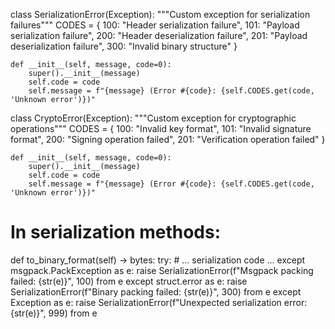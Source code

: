class SerializationError(Exception):
    """Custom exception for serialization failures"""
    CODES = {
        100: "Header serialization failure",
        101: "Payload serialization failure",
        200: "Header deserialization failure",
        201: "Payload deserialization failure",
        300: "Invalid binary structure"
    }
    
    def __init__(self, message, code=0):
        super().__init__(message)
        self.code = code
        self.message = f"{message} (Error #{code}: {self.CODES.get(code, 'Unknown error')})"

class CryptoError(Exception):
    """Custom exception for cryptographic operations"""
    CODES = {
        100: "Invalid key format",
        101: "Invalid signature format",
        200: "Signing operation failed",
        201: "Verification operation failed"
    }
    
    def __init__(self, message, code=0):
        super().__init__(message)
        self.code = code
        self.message = f"{message} (Error #{code}: {self.CODES.get(code, 'Unknown error')})"

# In serialization methods:
def to_binary_format(self) -> bytes:
    try:
        # ... serialization code ...
    except msgpack.PackException as e:
        raise SerializationError(f"Msgpack packing failed: {str(e)}", 100) from e
    except struct.error as e:
        raise SerializationError(f"Binary packing failed: {str(e)}", 300) from e
    except Exception as e:
        raise SerializationError(f"Unexpected serialization error: {str(e)}", 999) from e
